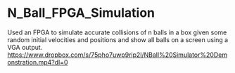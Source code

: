 # N_Ball_FPGA_Simulation

Used an FPGA to simulate accurate collisions of n balls
in a box given some random initial velocities and positions and show all balls on a screen using a VGA output. 
https://www.dropbox.com/s/75pho7uwp9rip2l/NBall%20Simulator%20Demonstration.mp4?dl=0
